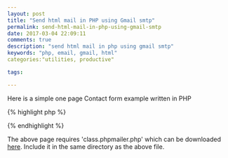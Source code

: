 ```yaml
---
layout: post
title: "Send html mail in PHP using Gmail smtp"
permalink: send-html-mail-in-php-using-gmail-smtp
date: 2017-03-04 22:09:11
comments: true
description: "send html mail in php using gmail smtp"
keywords: "php, email, gmail, html"
categories:"utilities, productive"

tags:

---
```


Here is a simple one page Contact form example written in PHP

{% highlight php %}
<?php
$demo = "some text";
echo $demo;
?>
{% endhighlight %} 

The above page requires 'class.phpmailer.php' which can be downloaded [here](https://github.com/PHPMailer/PHPMailer/blob/master/class.phpmailer.php "PHPMailer"). Include it in the same directory as the above file.

